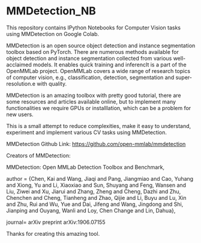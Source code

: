 # MMDetection_NB

This repository contains IPython Notebooks for Computer Vision tasks using MMDetection on Google Colab. 

MMDetection is an open source object detection and instance segmentation toolbox based on PyTorch. 
There are numerous methods available for object detection and instance segmentation collected from various well-acclaimed models. 
It enables quick training and inferencIt is a part of the OpenMMLab project. 
OpenMMLab covers a wide range of research topics of computer vision, e.g., classification, detection, segmentation and super-resolution.e with quality.

MMDetection is an amazing toolbox with pretty good tutorial, there are some resources and articles available online, but to implement many functionalities we require GPUs or installlation, which can be a problem for new users.

This is a small attempt to reduce complexities, make it easy to understand, experiment and implement various CV tasks using MMDetection.

MMDetection Github Link: https://github.com/open-mmlab/mmdetection

Creators of MMDetection:

MMDetection: Open MMLab Detection Toolbox and Benchmark,

author  = {Chen, Kai and Wang, Jiaqi and Pang, Jiangmiao and Cao, Yuhang and
             Xiong, Yu and Li, Xiaoxiao and Sun, Shuyang and Feng, Wansen and
             Liu, Ziwei and Xu, Jiarui and Zhang, Zheng and Cheng, Dazhi and
             Zhu, Chenchen and Cheng, Tianheng and Zhao, Qijie and Li, Buyu and
             Lu, Xin and Zhu, Rui and Wu, Yue and Dai, Jifeng and Wang, Jingdong
             and Shi, Jianping and Ouyang, Wanli and Loy, Chen Change and Lin, Dahua},
             
journal= arXiv preprint arXiv:1906.07155

Thanks for creating this amazing tool.
